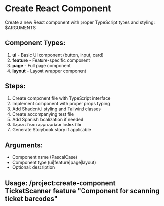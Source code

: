 # Create React Component

Create a new React component with proper TypeScript types and styling: $ARGUMENTS

## Component Types:
1. **ui** - Basic UI component (button, input, card)
2. **feature** - Feature-specific component
3. **page** - Full page component
4. **layout** - Layout wrapper component

## Steps:
1. Create component file with TypeScript interface
2. Implement component with proper props typing
3. Add Shadcn/ui styling and Tailwind classes
4. Create accompanying test file
5. Add Spanish localization if needed
6. Export from appropriate index file
7. Generate Storybook story if applicable

## Arguments:
- Component name (PascalCase)
- Component type (ui|feature|page|layout)
- Optional: description

## Usage: /project:create-component TicketScanner feature "Component for scanning ticket barcodes"